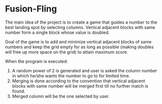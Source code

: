 # Fusion-Fling

The main idea of the project is to create a game that guides a number to the best landing spot by selecting columns. Vertical adjacent blocks with same number form a single block whose value is doubled. 

Goal of the game is to add and minimize vertical adjacent blocks of same numbers and keep the grid empty for as long as possible (making doubles will free up more space on the grid) to attain maximum score. 

When the program is executed: 
1. A random power of 2 is generated and user is asked the column number in which he/she wants the number to go to for limited time. 
2. Merging is done according to the convention that vertical adjacent blocks with same number will be merged first till no further match is found. 
3. Merged column will be the one selected by user. 
